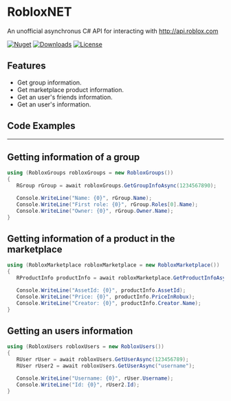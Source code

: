 # RobloxNET
 An unofficial asynchronus C# API for interacting with http://api.roblox.com

[![Nuget][nuget-release]][nuget-url]
[![Downloads][nuget-downloads]][nuget-url]
[![License][github-license]][license-url]

## Features
  - Get group information.
  - Get marketplace product information.
  - Get an user's friends information.
  - Get an user's information.

## Code Examples
___
## Getting information of a group
```cs
using (RobloxGroups robloxGroups = new RobloxGroups()) 
{
   RGroup rGroup = await robloxGroups.GetGroupInfoAsync(1234567890);

   Console.WriteLine("Name: {0}", rGroup.Name);
   Console.WriteLine("First role: {0}", rGroup.Roles[0].Name);
   Console.WriteLine("Owner: {0}", rGroup.Owner.Name);
}
```
## Getting information of a product in the marketplace
```cs
using (RobloxMarketplace robloxMarketplace = new RobloxMarketplace())
{
   RProductInfo productInfo = await robloxMarketplace.GetProductInfoAsync(123456789);

   Console.WriteLine("AssetId: {0}", productInfo.AssetId);
   Console.WriteLine("Price: {0}", productInfo.PriceInRobux);
   Console.WriteLine("Creator: {0}", productInfo.Creator.Name);
}
```
## Getting an users information
```cs
using (RobloxUsers robloxUsers = new RobloxUsers())
{
   RUser rUser = await robloxUsers.GetUserAsync(123456789);
   RUser rUser2 = await robloxUsers.GetUserAsync("username");

   Console.WriteLine("Username: {0}", rUser.Username);
   Console.WriteLine("Id: {0}", rUser2.Id);
}
```

<!-- Markdown link & img dfn's -->
[github-license]:https://img.shields.io/github/license/oshawott9044/RobloxNET.svg
[license-url]:https://github.com/oshawott9044/RobloxNET/blob/master/LICENSE
[nuget-release]:https://img.shields.io/nuget/v/Roblox.NET.svg
[nuget-url]:https://www.nuget.org/packages/Roblox.NET/
[nuget-downloads]:https://img.shields.io/nuget/dt/Roblox.NET.svg
